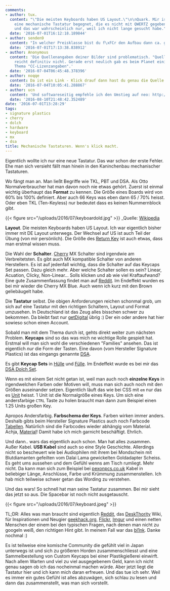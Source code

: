 ```yaml
---
comments:
- author: tux.
  content: "\"Die meisten Keyboards haben US Layout.\"\n\nQuark. Mir ist bisher nur
    eine mechanische Tastatur begegnet, die es nicht mit QWERTZ gegeben h\xE4tte,
    und das war wahrscheinlich nur, weil ich nicht lange gesucht habe."
  date: '2016-07-01T16:12:18.189844'
- author: senden9
  content: "In welcher Preisklasse bist du f\xFCr den Aufbau dann ca. gelandet?"
  date: '2016-07-01T17:13:38.838912'
- author: Anonymous
  content: 'Die Quellenangaben deiner Bilder sind problematisch. "Quelle: Wikipedia"
    reicht definitiv nicht. Gerade erst neulich gab es beim Planet einige Posts zum
    Thema "CC-Lizenzangaben".'
  date: '2016-07-04T06:45:48.378396'
- author: noqqe
  content: Da ist ein Link - Klick drauf dann hast du genau die Quelle.
  date: '2016-07-04T10:05:41.288867'
- author: ucn
  content: 'Und softwareseitig empfehle ich den Umstieg auf neo: http://neo-layout.org/'
  date: '2016-08-10T21:48:42.352489'
date: '2016-07-01T13:28:29'
tags:
- signature plastics
- cherry
- dolch
- hardware
- keyboard
- mx
- dsa
title: Mechanische Tastaturen. Wenn's klick macht.
---
```


Eigentlich wollte ich nur eine neue Tastatur. Das war schon der erste
Fehler. Ehe man sich versieht fällt man hinein in den Kaninchenbau
mechanischer Tastaturen.

Wo fängt man an. Man ließt Begriffe wie TKL, PBT und DSA. Als Otto
Normalverbraucher hat man davon noch nie etwas gehört. Zuerst ist einmal
wichtig überhaupt das **Format** zu kennen. Die Größe eines Boards wird von
60% bis 100% definiert. Aber auch 66 Keys was eben dann 65 / 70% heisst. Oder
eben TKL (Ten-Keyless) nur bedeutet dass es keinen Nummernblock gibt.

{{< figure src="/uploads/2016/07/keyboardold.jpg" >}}
_Quelle:
[Wikipedia](https://de.wikipedia.org/wiki/Olympia_Werke#/media/File:Keyboard_on_a_typewriter.jpg)

**Layout**. Die meisten Keyboards haben US Layout. Ich war eigentlich
bisher immer mit DE Layout unterwegs. Der Wechsel auf US ist auch Teil der
Übung (von mir persönlich).
Die Größe des [Return Key](https://deskthority.net/wiki/Return_key) ist
auch etwas, dass man erstmal wissen muss.

Die Wahl der **Schalter**. [Cherry](https://www.cherry.de) MX Schalter sind
irgendwie am Verbreitetsten. Es gibt auch MX kompatible Schalter von
anderen Herstellern. Es ist auf jedenfall wichtig, dass die Schalter auf
das Keycaps Set passen. Dazu gleich mehr. Aber welche Schalter sollen es
sein? Linear, Acuation, Clicky, Non-Linear... Solls klicken und ab wie viel
Kraftaufwand? Eine gute Zusammenfassung findet man auf
[Reddit](https://www.reddit.com/r/pcmasterrace/comments/4feg0j/cherry_mechanical_keyboard_switch_guide/).
Im Endeffekt wurden es bei mir wieder die Cherry MX Blue. Auch wenn ich
kurz mit den Brown geliebäugelt habe.

Die **Tastatur** selbst. Die obigen Anforderungen reichen schonmal grob, um
sich auf eine Tastatur mit den richtigen Schaltern, Layout und Format
umzusehen. In Deutschland ist das Zeug alles bisschen schwer zu bekommen.
Da bleibt fast nur [getDigital](https://getdigital.de) übrig :) Der ein
oder andere hat hier sowieso schon einen Account.

Sobald man mit dem Thema durch ist, gehts direkt weiter zum nächsten Problem.
**Keycaps** sind so das was mich ne wichtige Rolle gespielt hat. Erstmal will
man sich wohl die verschiedenen "Families" ansehen. Das ist eigentlich *nur*
die Form der Tasten. Eine davon (vom Hersteller Signature Plastics) ist das
eingangs genannte
[DSA](https://deskthority.net/wiki/Signature_Plastics_DSA_family).

Es gibt **Keycap Sets** in [Hülle](http://pimpmykeyboard.com) und
[Fülle](https://www.mechanicalkeyboards.com/shop/index.php?l=product_list&c=40).
Im Endeffekt wurde es bei mir das [DSA Dolch Set](http://pimpmykeyboard.com/dsa-dolch-keycap-set/).

Wenn es mit einem Set nicht getan ist, weil man auch noch **einzelne Keys** in
irgendwelchen Farben oder Motiven will, muss man sich auch noch mit den
Größen auseinander setzen. Eigentlich läuft das wie bei CSS mit `em` nur
das es [Unit](https://deskthority.net/wiki/Unit) heisst. 1 Unit ist die
Normalgröße eines Keys. Um sich eine andersfarbige `CTRL` Taste zu holen
braucht man dann zum Beispiel einen 1.25 Units großen Key.

Apropos Andersfarbig. **Farbschema der Keys**. Farben wirken immer anders.
Deshalb gibts beim Hersteller Signature Plastics auch noch Farbcode
[Tabellen](https://deskthority.net/wiki/Signature_Plastics_PBT_colours).
Natürlich sind die Farbcodes wieder abhängig vom Material. Achja,
[Material](https://deskthority.net/wiki/Keycap_construction)! Damit habe ich
mich garnicht beschäftigt. Ehrlich.

Und dann.. wars das eigentlich auch schon. Man hat alles zusammen. Außer Kabel.
**USB Kabel** sind auch so eine Style Geschichte. Allerdings nicht so bescheuert
wie bei Audiophilen mit ihrem bei Mondschein mit Blutdiamanten gefeilten vom
Dalai Lama gewickelten Goldadapter Scheiss. Es geht ums aussehen und dem Gefühl
wenns am Tisch rumliegt. Mehr nicht. Da kann man sich zum Beispiel bei
[pexonpcs.co.uk](http://pexonpcs.co.uk) Kabel in beliebiger Länge, Anschlüsse,
Farbe und Krümmung zusammenstellen. Ich hab mich teilweise schwer getan das
Wording zu verstehen.

Und das wars! So schnell hat man seine Tastatur zusammen. Bei mir sieht das jetzt so aus.
Die Spacebar ist noch nicht ausgetauscht.

{{< figure src="/uploads/2016/07/keyboard.jpeg" >}}

TL;DR: Alles was man braucht sind eigentlich
[Reddit](https://www.reddit.com/r/MechanicalKeyboards/), das
[DeskThority](https://deskthority.net/wiki/Main_Page) Wiki, für Inspirationen
und Neugier [geekhack.org](https://geekhack.org),
[Flickr](https://www.flickr.com/photos/wasdkeyboards),
[Imgur](http://imgur.com/t/mechanicalkeyboard) und einen netten Menschen der
einem bei den typischen Fragen, nach denen man nicht zu googeln weiß, den
richtigen Hint gibt. In meinem Fall war das [bl1nk](https://twitter.com/bl1nk).
Danke nochmal :)

Es ist teilweise eine komische Community die gefühlt viel in Japan unterwegs
ist und sich zu größeren Horden zusammenschliesst und eine Sammelbestellung von
Custom Keycaps bei einer Plastikgießerei einwirft. Nach allem Warten und viel
zu viel ausgegebenem Geld, kann ich nicht genau sagen ob ich das nocheinmal
machen würde. Aber jetzt liegt die Tastatur hier und ich kann mich daran
erfreuen. Und das tue ich sehr. Weil es immer ein gutes Gefühl ist alles
abzuwägen, sich schlau zu lesen und dann das zusammenstellt, was man sich
vorstellt.
